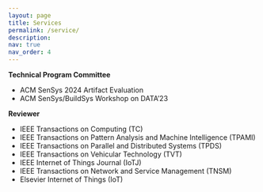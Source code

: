```yaml
---
layout: page
title: Services
permalink: /service/
description: 
nav: true
nav_order: 4
---
```


**Technical Program Committee**

- ACM SenSys 2024 Artifact Evaluation
- ACM SenSys/BuildSys Workshop on DATA’23


**Reviewer**

- IEEE Transactions on Computing (TC)
- IEEE Transactions on Pattern Analysis and Machine Intelligence (TPAMI)
- IEEE Transactions on Parallel and Distributed Systems (TPDS)
- IEEE Transactions on Vehicular Technology (TVT)
- IEEE Internet of Things Journal (IoTJ)
- IEEE Transactions on Network and Service Management (TNSM)
- Elsevier Internet of Things (IoT)
